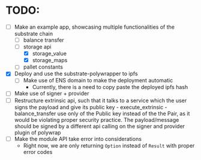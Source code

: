 # TODO:
- [ ] Make an example app, showcasing multiple functionalities of the substrate chain
    - [ ] balance transfer
    - [ ] storage api
        - [X] storage_value
        - [X] storage_maps
    - [ ] pallet constants
- [X] Deploy and use the substrate-polywrapper to ipfs
    - [ ] Make use of ENS domain to make the deployment automatic
        - Currently, there is a need to copy paste the deployed ipfs hash
- [ ] Make use of signer + provider
- [ ] Restructure extrinsic api, such that it talks to a service which the user signs the payload and give its public key
        - execute_extrinsic
        - balance_transfer
    use only of the Public key instead of the the Pair, as it would be violating proper security practice.
    The payload/message should be signed by a different api calling on the signer and provider plugin of polywrap
- [ ] Make the module API take error into considerations
    - Right now, we are only returning `Option` instead of `Result` with proper error codes
